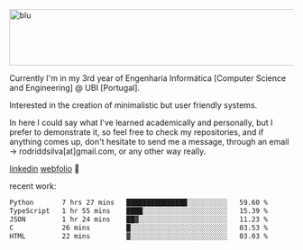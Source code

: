 
<img width="1415" height="100" alt="blu" src="https://github.com/rdsilva01/rdsilva01/assets/101207588/deb060e5-d035-4f09-b511-e3f50605b207">

Currently I'm in my 3rd year of Engenharia Informática [Computer Science and Engineering] @ UBI [Portugal].

Interested in the creation of minimalistic but user friendly systems.

In here I could say what I've learned academically and personally, but I prefer to demonstrate it, so feel free to check my repositories, and if anything comes up, don't hesitate to send me a message, through an email -> rodriddsilva[at]gmail.com, or any other way really.

[linkedin](https://www.linkedin.com/in/rodrigo-silva-455b291bb/)
[webfolio](https://rdsilva01.github.io/) 🏁

<!-- ![](https://komarev.com/ghpvc/?username=rdsilva01) -->

recent work:
<!--START_SECTION:waka-->

```txt
Python       7 hrs 27 mins   ███████████████░░░░░░░░░░   59.60 %
TypeScript   1 hr 55 mins    ████░░░░░░░░░░░░░░░░░░░░░   15.39 %
JSON         1 hr 24 mins    ██▓░░░░░░░░░░░░░░░░░░░░░░   11.23 %
C            26 mins         █░░░░░░░░░░░░░░░░░░░░░░░░   03.53 %
HTML         22 mins         ▓░░░░░░░░░░░░░░░░░░░░░░░░   03.03 %
```

<!--END_SECTION:waka-->

